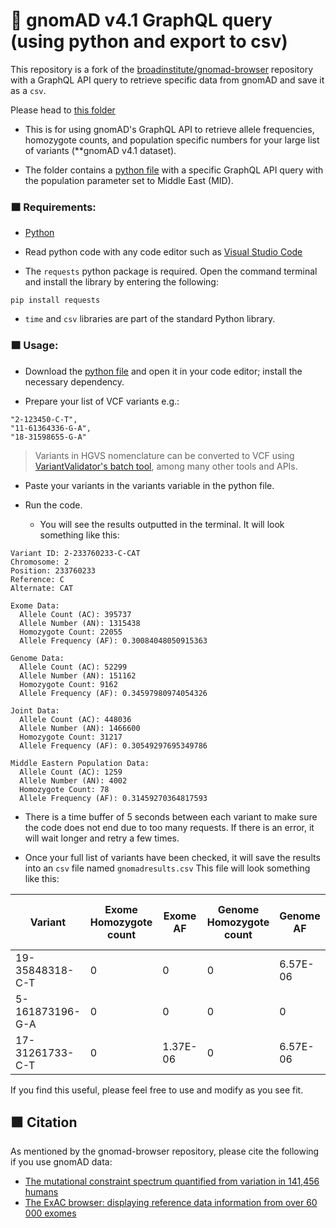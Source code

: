 # :large_orange_diamond: gnomAD v4.1 GraphQL query (using python and export to csv)

This repository is a fork of the [broadinstitute/gnomad-browser](https://github.com/broadinstitute/gnomad-browser) repository with a GraphQL API query to retrieve specific data from gnomAD and save it as a `csv`.

Please head to [this folder](https://github.com/sfbizzari/gnomad-af-hom-pop/tree/66d88911ce16259233d5b119ab15fe5e9afb5d8c/graphql-api/retrieve%20af-hom-pop)

- This is for using gnomAD's GraphQL API to retrieve allele frequencies, homozygote counts, and population specific numbers for your large list of variants (**gnomAD v4.1 dataset).

- The folder contains a [python file](https://github.com/sfbizzari/gnomad-af-hom-pop/blob/422216c6fa3acb053b7a40ac253a4d657fe2585f/graphql-api/retrieve%20af-hom-pop/retrieve-AF-Hom-Pop.py) with a specific GraphQL API query with the population parameter set to Middle East (MID).
### 🟧	Requirements: 

- [Python](https://www.python.org/)
  
- Read python code with any code editor such as [Visual Studio Code](https://code.visualstudio.com/)

- The `requests` python package is required. Open the command terminal and install the library by entering the following:
```
pip install requests
```

- `time` and `csv` libraries are part of the standard Python library.

### 🟧	Usage:

- Download the [python file](https://github.com/sfbizzari/gnomad-af-hom-pop/blob/422216c6fa3acb053b7a40ac253a4d657fe2585f/graphql-api/retrieve%20af-hom-pop/retrieve-AF-Hom-Pop.py) and open it in your code editor; install the necessary dependency.
  
- Prepare your list of VCF variants e.g.: 
```
"2-123450-C-T",
"11-61364336-G-A",
"18-31598655-G-A"
```

> Variants in HGVS nomenclature can be converted to VCF using [VariantValidator's batch tool](https://variantvalidator.org/service/validate/batch/), among many other tools and APIs.   

- Paste your variants in the variants variable in the python file.

- Run the code.
	- You will see the results outputted in the terminal. It will look something like this: 

```
Variant ID: 2-233760233-C-CAT
Chromosome: 2
Position: 233760233
Reference: C
Alternate: CAT

Exome Data:
  Allele Count (AC): 395737
  Allele Number (AN): 1315438
  Homozygote Count: 22055
  Allele Frequency (AF): 0.30084048050915363

Genome Data:
  Allele Count (AC): 52299
  Allele Number (AN): 151162
  Homozygote Count: 9162
  Allele Frequency (AF): 0.34597980974054326

Joint Data:
  Allele Count (AC): 448036
  Allele Number (AN): 1466600
  Homozygote Count: 31217
  Allele Frequency (AF): 0.30549297695349786

Middle Eastern Population Data:
  Allele Count (AC): 1259
  Allele Number (AN): 4002
  Homozygote Count: 78
  Allele Frequency (AF): 0.31459270364817593
```

- There is a time buffer of 5 seconds between each variant to make sure the code does not end due to too many requests. If there is an error, it will wait longer and retry a few times. 

- Once your full list of variants have been checked, it will save the results into an `csv` file named `gnomadresults.csv` This file will look something like this:
  
**Variant**     | **Exome Homozygote count** | **Exome AF** | **Genome Homozygote count** | **Genome AF** | **Joint Homozygote count** | **Joint AF** | **Middle Eastern Homozygote count** | **Middle Eastern AF** |
|-----------------|----------------------------|--------------|-----------------------------|---------------|----------------------------|--------------|-------------------------------------|-----------------------|
| 19-35848318-C-T | 0                          | 0            | 0                           | 6.57E-06      | 0                          | 6.20E-07     | 0                                   | 0                     |
| 5-161873196-G-A | 0                          | 0            | 0                           | 0             | 0                          | 0            | 0                                   | 0                     |
| 17-31261733-C-T | 0                          | 1.37E-06     | 0                           | 6.57E-06      | 0                          | 1.86E-06     | 0                                   | 0                     |

If you find this useful, please feel free to use and modify as you see fit. 

## 🟧	Citation

As mentioned by the gnomad-browser repository, please cite the following if you use gnomAD data:

- [The mutational constraint spectrum quantified from variation in 141,456 humans](https://broad.io/gnomad_lof)
- [The ExAC browser: displaying reference data information from over 60 000 exomes](https://academic.oup.com/nar/article/45/D1/D840/2572071)



